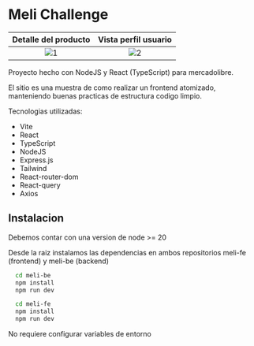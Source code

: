 
# Meli Challenge

Detalle del producto           |  Vista perfil usuario
:-------------------------:|:-------------------------:
![1](https://github.com/NicolasSoroka/meli-cx-challenge/assets/58704507/efe68b81-6fef-4974-8f79-75a669003f22)  |  ![2](https://github.com/NicolasSoroka/meli-cx-challenge/assets/58704507/d3c29401-5b53-4a9a-b36f-56eb7cb878ed)

Proyecto hecho con NodeJS y React (TypeScript) para mercadolibre.

El sitio es una muestra de como realizar un frontend atomizado, manteniendo buenas practicas de estructura codigo limpio.

Tecnologias utilizadas:
 - Vite
 - React
 - TypeScript
 - NodeJS
 - Express.js
 - Tailwind
 - React-router-dom
 - React-query
 - Axios
## Instalacion
Debemos contar con una version de node >= 20

Desde la raiz instalamos las dependencias en ambos repositorios meli-fe (frontend) y meli-be (backend)

```bash
  cd meli-be
  npm install
  npm run dev
```

```bash
  cd meli-fe
  npm install
  npm run dev
```

No requiere configurar variables de entorno




    
